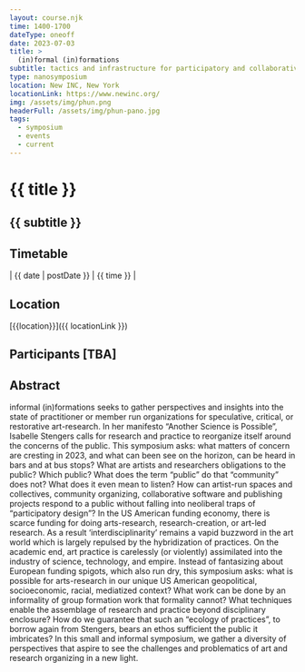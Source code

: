 ```yaml
---
layout: course.njk
time: 1400-1700
dateType: oneoff
date: 2023-07-03
title: >
  (in)formal (in)formations
subtitle: tactics and infrastructure for participatory and collaborative study & making
type: nanosymposium
location: New INC, New York
locationLink: https://www.newinc.org/
img: /assets/img/phun.png
headerFull: /assets/img/phun-pano.jpg
tags:
  - symposium
  - events
  - current
---
```


# {{ title }}

## {{ subtitle }}

## Timetable

| {{ date | postDate }} | {{ time }} |

## Location

[{{location}}]({{ locationLink }})

## Participants [TBA]

<!-- - Dakota Gearhart (video art)
- Garrett Laroy Johnson (media arts and sciences)
- Asa Sakrison (cultural geography, process theory)
- Phillip Thurtle (philosophy of science and technology) -->

## Abstract

informal (in)formations seeks to gather perspectives and insights
into the state of practitioner or member run organizations for speculative,
critical, or restorative art-research. In her manifesto “Another Science is
Possible”, Isabelle Stengers calls for research and practice to reorganize
itself around the concerns of the public. This symposium asks: what matters of
concern are cresting in 2023, and what can been see on the horizon, can be heard
in bars and at bus stops? What are artists and researchers obligations to the
public? Which public? What does the term “public” do that “community” does not?
What does it even mean to listen? How can artist-run spaces and collectives,
community organizing, collaborative software and publishing projects respond to
a public without falling into neoliberal traps of “participatory design”? In the
US American funding economy, there is scarce funding for doing arts-research,
research-creation, or art-led research. As a result ‘interdisciplinarity’
remains a vapid buzzword in the art world which is largely repulsed by the
hybridization of practices. On the academic end, art practice is carelessly (or
violently) assimilated into the industry of science, technology, and empire.
Instead of fantasizing about European funding spigots, which also run dry, this
symposium asks: what is possible for arts-research in our unique US American
geopolitical, socioeconomic, racial, mediatized context? What work can be done
by an informality of group formation work that formality cannot? What techniques
enable the assemblage of research and practice beyond disciplinary enclosure?
How do we guarantee that such an “ecology of practices”, to borrow again from
Stengers, bears an ethos sufficient the public it imbricates? In this small and
informal symposium, we gather a diversity of perspectives that aspire to see the
challenges and problematics of art and research organizing in a new light.
